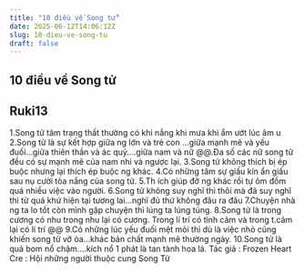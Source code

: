 ```yaml
---
title: "10 điều về Song tử"
date: 2025-06-12T14:06:12Z
slug: 10-dieu-ve-song-tu
draft: false
---
```


## 10 điều về Song tử

## Ruki13

1.Song tử tâm trạng thất thường có khi nắng khi mưa khi ẩm ướt lúc âm u
2.Song tử là sự kết hợp giữa ng lớn và trẻ con ...giữa mạnh mẽ và yếu đuối...giữa thiên thần và ác quỷ....giữa nam và nữ @@.Đa số các nữ song tử đều có sự mạnh mẽ của nam nhi và ngược lại.
3.Song tử không thích bị ép buộc nhưng lại thích ép buộc ng khác.
4.Có những tâm sự giấu kín ẩn giấu sau nụ cười tỏa nắng của song tử.
5.Th
ích giúp đỡ ng khác rồi tự ôm đồm quá nhiều việc vào người.
6.Song tử không suy nghĩ thì thôi mà đã suy nghĩ thì từ quá khứ hiện tại tương lai...nghĩ đủ thứ không đâu ra đâu 
7.Chuyện nhà ng ta lo tốt còn mình gặp chuyện thì lúng ta lúng túng.
8.Song tử là trong cương có nhu trong nhu lại có cương. Trong lí trí có tình cảm và trong t.cảm lại có lí trí @@ 
9.Có những lúc yếu đuối mệt mỏi thì dù là việc nhỏ cũng khiến song tử vỡ òa...khác bản chất mạnh mẽ thường ngày.
10.Song tử là quả bom nổ chậm....kích nổ 1 phát là tan tành hoa lá.
Tác giả : Frozen Heart                                                                                                                                                                                                                                              Cre :  Hội những người thuộc cung Song Tử